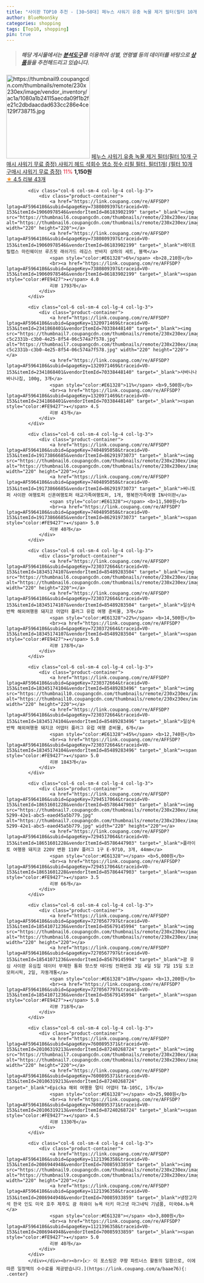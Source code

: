 ```yaml
---
title: "사이판 TOP10 추천 - [30~50대] 페누스 샤워기 유충 녹물 제거 필터(필터 10개 구매시 샤워기 무료 증정) 샤워기 헤드 석회수 염소 정수 리필 필터, 필터1"
author: BlueMoonSky
categories: shopping
tags: [Top10, shopping]
pin: true
---
```


> ##### 해당 게시물에서는 [**분석도구**](https://itemscout.io/)를 이용하여 **성별**, **연령별** 등의 데이터를 바탕으로 [**상품**](https://link.coupang.com/a/baae76)들을 추천해드리고 있습니다.
<div class="container"><div class="row">
            <div class="col-6 col-sm-4 col-lg-4 col-lg-3">
                <div class="product-container">
                    <a href="https://link.coupang.com/re/AFFSDP?lptag=AF5964186&subid=&pageKey=6166148252&traceid=V0-153&itemId=12001187860&vendorItemId=79240560135" target="_blank"><img src="https://thumbnail9.coupangcdn.com/thumbnails/remote/230x230ex/image/vendor_inventory/ac1a/1080a1b24115aecda09f1b2fe21c2dbdaacdad633cc286e4ce129f738715.jpg" alt="https://thumbnail9.coupangcdn.com/thumbnails/remote/230x230ex/image/vendor_inventory/ac1a/1080a1b24115aecda09f1b2fe21c2dbdaacdad633cc286e4ce129f738715.jpg" width="220" height="220"></a>
                    <a href="https://link.coupang.com/re/AFFSDP?lptag=AF5964186&subid=&pageKey=6166148252&traceid=V0-153&itemId=12001187860&vendorItemId=79240560135" target="_blank">페누스 샤워기 유충 녹물 제거 필터(필터 10개 구매시 샤워기 무료 증정) 샤워기 헤드 석회수 염소 정수 리필 필터, 필터1개( (필터 10개 구매시 샤워기 무료 증정)</a>
                    <span style="color:#E61328">11%</span> <b>1,150원</b>
                    <br><a href="https://link.coupang.com/re/AFFSDP?lptag=AF5964186&subid=&pageKey=6166148252&traceid=V0-153&itemId=12001187860&vendorItemId=79240560135" target="_blank"><span style="color:#FE9427">★</span> 4.5
                    리뷰 43개</a>
                </div>
            </div>
            
            <div class="col-6 col-sm-4 col-lg-4 col-lg-3">
                <div class="product-container">
                    <a href="https://link.coupang.com/re/AFFSDP?lptag=AF5964186&subid=&pageKey=7380809397&traceid=V0-153&itemId=19060978546&vendorItemId=86183902199" target="_blank"><img src="https://thumbnail6.coupangcdn.com/thumbnails/remote/230x230ex/image/vendor_inventory/cb8b/dc4c5a60f30e94fb64348af8b49e187e6ea3cefc43422192743a5054b405.png" alt="https://thumbnail6.coupangcdn.com/thumbnails/remote/230x230ex/image/vendor_inventory/cb8b/dc4c5a60f30e94fb64348af8b49e187e6ea3cefc43422192743a5054b405.png" width="220" height="220"></a>
                    <a href="https://link.coupang.com/re/AFFSDP?lptag=AF5964186&subid=&pageKey=7380809397&traceid=V0-153&itemId=19060978546&vendorItemId=86183902199" target="_blank">에이프릴랩스 마린웨이브 루즈핏 래쉬가드 레깅스 반바지 상하의 세트, 블랙</a>
                    <span style="color:#E61328">6%</span> <b>28,210원</b>
                    <br><a href="https://link.coupang.com/re/AFFSDP?lptag=AF5964186&subid=&pageKey=7380809397&traceid=V0-153&itemId=19060978546&vendorItemId=86183902199" target="_blank"><span style="color:#FE9427">★</span> 4.0
                    리뷰 1793개</a>
                </div>
            </div>
            
            <div class="col-6 col-sm-4 col-lg-4 col-lg-3">
                <div class="product-container">
                    <a href="https://link.coupang.com/re/AFFSDP?lptag=AF5964186&subid=&pageKey=1320971469&traceid=V0-153&itemId=2341868401&vendorItemId=70338448140" target="_blank"><img src="https://thumbnail7.coupangcdn.com/thumbnails/remote/230x230ex/image/retail/images/9084020038698179-c5c2331b-c3b0-4e25-8f54-06c574a7f578.jpg" alt="https://thumbnail7.coupangcdn.com/thumbnails/remote/230x230ex/image/retail/images/9084020038698179-c5c2331b-c3b0-4e25-8f54-06c574a7f578.jpg" width="220" height="220"></a>
                    <a href="https://link.coupang.com/re/AFFSDP?lptag=AF5964186&subid=&pageKey=1320971469&traceid=V0-153&itemId=2341868401&vendorItemId=70338448140" target="_blank">사바나나 바나나칩, 100g, 3개</a>
                    <span style="color:#E61328">11%</span> <b>9,500원</b>
                    <br><a href="https://link.coupang.com/re/AFFSDP?lptag=AF5964186&subid=&pageKey=1320971469&traceid=V0-153&itemId=2341868401&vendorItemId=70338448140" target="_blank"><span style="color:#FE9427">★</span> 4.5
                    리뷰 43개</a>
                </div>
            </div>
            
            <div class="col-6 col-sm-4 col-lg-4 col-lg-3">
                <div class="product-container">
                    <a href="https://link.coupang.com/re/AFFSDP?lptag=AF5964186&subid=&pageKey=7404895058&traceid=V0-153&itemId=19173866685&vendorItemId=86291973073" target="_blank"><img src="https://thumbnail6.coupangcdn.com/thumbnails/remote/230x230ex/image/vendor_inventory/bd3f/78af0678ec17273c3c439697c6501f828c3054ae64bed2dee63101d0297a.jpg" alt="https://thumbnail6.coupangcdn.com/thumbnails/remote/230x230ex/image/vendor_inventory/bd3f/78af0678ec17273c3c439697c6501f828c3054ae64bed2dee63101d0297a.jpg" width="220" height="220"></a>
                    <a href="https://link.coupang.com/re/AFFSDP?lptag=AF5964186&subid=&pageKey=7404895058&traceid=V0-153&itemId=19173866685&vendorItemId=86291973073" target="_blank">써니토퍼 사이판 여행토퍼 신혼여행토퍼 태교가족여행토퍼, 1개, 행복한가족여행 IN사이판</a>
                    <span style="color:#E61328"></span> <b>11,500원</b>
                    <br><a href="https://link.coupang.com/re/AFFSDP?lptag=AF5964186&subid=&pageKey=7404895058&traceid=V0-153&itemId=19173866685&vendorItemId=86291973073" target="_blank"><span style="color:#FE9427">★</span> 5.0
                    리뷰 40개</a>
                </div>
            </div>
            
            <div class="col-6 col-sm-4 col-lg-4 col-lg-3">
                <div class="product-container">
                    <a href="https://link.coupang.com/re/AFFSDP?lptag=AF5964186&subid=&pageKey=7230372664&traceid=V0-153&itemId=18345174107&vendorItemId=85489283504" target="_blank"><img src="https://thumbnail6.coupangcdn.com/thumbnails/remote/230x230ex/image/vendor_inventory/bcf7/306efc60cafa21992b3ad4952e5fdd6f8a336440430d9311bb615fdeb7aa.jpg" alt="https://thumbnail6.coupangcdn.com/thumbnails/remote/230x230ex/image/vendor_inventory/bcf7/306efc60cafa21992b3ad4952e5fdd6f8a336440430d9311bb615fdeb7aa.jpg" width="220" height="220"></a>
                    <a href="https://link.coupang.com/re/AFFSDP?lptag=AF5964186&subid=&pageKey=7230372664&traceid=V0-153&itemId=18345174107&vendorItemId=85489283504" target="_blank">일상속반짝 해외여행용 돼지코 어댑터 플러그 유럽 여행 준비물, 3개</a>
                    <span style="color:#E61328">22%</span> <b>14,500원</b>
                    <br><a href="https://link.coupang.com/re/AFFSDP?lptag=AF5964186&subid=&pageKey=7230372664&traceid=V0-153&itemId=18345174107&vendorItemId=85489283504" target="_blank"><span style="color:#FE9427">★</span> 5.0
                    리뷰 178개</a>
                </div>
            </div>
            
            <div class="col-6 col-sm-4 col-lg-4 col-lg-3">
                <div class="product-container">
                    <a href="https://link.coupang.com/re/AFFSDP?lptag=AF5964186&subid=&pageKey=7230372664&traceid=V0-153&itemId=18345174104&vendorItemId=85489283496" target="_blank"><img src="https://thumbnail10.coupangcdn.com/thumbnails/remote/230x230ex/image/vendor_inventory/0af1/e2d6eef538387673c570e0bd67fcdbd7c1b45c116d144e87dd6a2c0b6439.jpg" alt="https://thumbnail10.coupangcdn.com/thumbnails/remote/230x230ex/image/vendor_inventory/0af1/e2d6eef538387673c570e0bd67fcdbd7c1b45c116d144e87dd6a2c0b6439.jpg" width="220" height="220"></a>
                    <a href="https://link.coupang.com/re/AFFSDP?lptag=AF5964186&subid=&pageKey=7230372664&traceid=V0-153&itemId=18345174104&vendorItemId=85489283496" target="_blank">일상속반짝 해외여행용 돼지코 어댑터 플러그 유럽 여행 준비물, 6개</a>
                    <span style="color:#E61328">45%</span> <b>12,740원</b>
                    <br><a href="https://link.coupang.com/re/AFFSDP?lptag=AF5964186&subid=&pageKey=7230372664&traceid=V0-153&itemId=18345174104&vendorItemId=85489283496" target="_blank"><span style="color:#FE9427">★</span> 5.0
                    리뷰 1843개</a>
                </div>
            </div>
            
            <div class="col-6 col-sm-4 col-lg-4 col-lg-3">
                <div class="product-container">
                    <a href="https://link.coupang.com/re/AFFSDP?lptag=AF5964186&subid=&pageKey=7294517064&traceid=V0-153&itemId=18651601228&vendorItemId=85786447903" target="_blank"><img src="https://thumbnail7.coupangcdn.com/thumbnails/remote/230x230ex/image/retail/images/2023/04/26/9/6/11b7c3f1-5299-42e1-abc5-eaed45a5b779.jpg" alt="https://thumbnail7.coupangcdn.com/thumbnails/remote/230x230ex/image/retail/images/2023/04/26/9/6/11b7c3f1-5299-42e1-abc5-eaed45a5b779.jpg" width="220" height="220"></a>
                    <a href="https://link.coupang.com/re/AFFSDP?lptag=AF5964186&subid=&pageKey=7294517064&traceid=V0-153&itemId=18651601228&vendorItemId=85786447903" target="_blank">플라이토 여행용 돼지코 220V 변환 110V 플러그 1구 E-9710, 3개, 44mm</a>
                    <span style="color:#E61328"></span> <b>5,000원</b>
                    <br><a href="https://link.coupang.com/re/AFFSDP?lptag=AF5964186&subid=&pageKey=7294517064&traceid=V0-153&itemId=18651601228&vendorItemId=85786447903" target="_blank"><span style="color:#FE9427">★</span> 3.5
                    리뷰 66개</a>
                </div>
            </div>
            
            <div class="col-6 col-sm-4 col-lg-4 col-lg-3">
                <div class="product-container">
                    <a href="https://link.coupang.com/re/AFFSDP?lptag=AF5964186&subid=&pageKey=7270567797&traceid=V0-153&itemId=18541071236&vendorItemId=85679145994" target="_blank"><img src="https://thumbnail6.coupangcdn.com/thumbnails/remote/230x230ex/image/vendor_inventory/a06d/389785d85f3b96009f5e4ec5d0964ca442ec929aa26d275d8763e51f5f4a.jpg" alt="https://thumbnail6.coupangcdn.com/thumbnails/remote/230x230ex/image/vendor_inventory/a06d/389785d85f3b96009f5e4ec5d0964ca442ec929aa26d275d8763e51f5f4a.jpg" width="220" height="220"></a>
                    <a href="https://link.coupang.com/re/AFFSDP?lptag=AF5964186&subid=&pageKey=7270567797&traceid=V0-153&itemId=18541071236&vendorItemId=85679145994" target="_blank">괌 유심 사이판 유심칩 데이터 무제한 통화 핫스팟 테더링 전화번호 3일 4일 5일 7일 15일 도코모퍼시픽, 2일, 자동개통</a>
                    <span style="color:#E61328">18%</span> <b>13,200원</b>
                    <br><a href="https://link.coupang.com/re/AFFSDP?lptag=AF5964186&subid=&pageKey=7270567797&traceid=V0-153&itemId=18541071236&vendorItemId=85679145994" target="_blank"><span style="color:#FE9427">★</span> 5.0
                    리뷰 718개</a>
                </div>
            </div>
            
            <div class="col-6 col-sm-4 col-lg-4 col-lg-3">
                <div class="product-container">
                    <a href="https://link.coupang.com/re/AFFSDP?lptag=AF5964186&subid=&pageKey=7600895371&traceid=V0-153&itemId=20106319213&vendorItemId=87240268724" target="_blank"><img src="https://thumbnail7.coupangcdn.com/thumbnails/remote/230x230ex/image/vendor_inventory/72ce/88bad83bf673f511a5dede5c6c249228679b1b2b04d709b0f6a922128b69.jpg" alt="https://thumbnail7.coupangcdn.com/thumbnails/remote/230x230ex/image/vendor_inventory/72ce/88bad83bf673f511a5dede5c6c249228679b1b2b04d709b0f6a922128b69.jpg" width="220" height="220"></a>
                    <a href="https://link.coupang.com/re/AFFSDP?lptag=AF5964186&subid=&pageKey=7600895371&traceid=V0-153&itemId=20106319213&vendorItemId=87240268724" target="_blank">Epicka 해외 여행용 멀티 어댑터 TA-105C, 1개</a>
                    <span style="color:#E61328"></span> <b>25,900원</b>
                    <br><a href="https://link.coupang.com/re/AFFSDP?lptag=AF5964186&subid=&pageKey=7600895371&traceid=V0-153&itemId=20106319213&vendorItemId=87240268724" target="_blank"><span style="color:#FE9427">★</span> 4.5
                    리뷰 1330개</a>
                </div>
            </div>
            
            <div class="col-6 col-sm-4 col-lg-4 col-lg-3">
                <div class="product-container">
                    <a href="https://link.coupang.com/re/AFFSDP?lptag=AF5964186&subid=&pageKey=1121396358&traceid=V0-153&itemId=2086944948&vendorItemId=70085933859" target="_blank"><img src="https://thumbnail9.coupangcdn.com/thumbnails/remote/230x230ex/image/vendor_inventory/d21e/46c2c994df8a7836929e43535feed7d6d95e800ebc4e1e279fbc4c61cb80.jpg" alt="https://thumbnail9.coupangcdn.com/thumbnails/remote/230x230ex/image/vendor_inventory/d21e/46c2c994df8a7836929e43535feed7d6d95e800ebc4e1e279fbc4c61cb80.jpg" width="220" height="220"></a>
                    <a href="https://link.coupang.com/re/AFFSDP?lptag=AF5964186&subid=&pageKey=1121396358&traceid=V0-153&itemId=2086944948&vendorItemId=70085933859" target="_blank">냉장고자석 한국 인도 미국 호주 제주도 괌 하와이 뉴욕 터키 마그넷 마그네틱 기념품, 미국04.뉴욕</a>
                    <span style="color:#E61328"></span> <b>3,800원</b>
                    <br><a href="https://link.coupang.com/re/AFFSDP?lptag=AF5964186&subid=&pageKey=1121396358&traceid=V0-153&itemId=2086944948&vendorItemId=70085933859" target="_blank"><span style="color:#FE9427">★</span> 5.0
                    리뷰 40개</a>
                </div>
            </div>
            </div></div><br><br>[👉 이 포스팅은 쿠팡 파트너스 활동의 일환으로, 이에 따른 일정액의 수수료를 제공받습니다.](https://link.coupang.com/a/baae76){: .center}